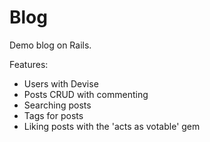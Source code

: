 # Blog
Demo blog on Rails.

Features:
- Users with Devise
- Posts CRUD with commenting
- Searching posts
- Tags for posts
- Liking posts with the 'acts as votable' gem